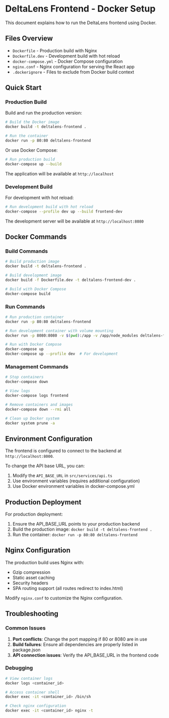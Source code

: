 # DeltaLens Frontend - Docker Setup

This document explains how to run the DeltaLens frontend using Docker.

## Files Overview

- `Dockerfile` - Production build with Nginx
- `Dockerfile.dev` - Development build with hot reload
- `docker-compose.yml` - Docker Compose configuration
- `nginx.conf` - Nginx configuration for serving the React app
- `.dockerignore` - Files to exclude from Docker build context

## Quick Start

### Production Build

Build and run the production version:

```bash
# Build the Docker image
docker build -t deltalens-frontend .

# Run the container
docker run -p 80:80 deltalens-frontend
```

Or use Docker Compose:

```bash
# Run production build
docker-compose up --build
```

The application will be available at `http://localhost`

### Development Build

For development with hot reload:

```bash
# Run development build with hot reload
docker-compose --profile dev up --build frontend-dev
```

The development server will be available at `http://localhost:8080`

## Docker Commands

### Build Commands

```bash
# Build production image
docker build -t deltalens-frontend .

# Build development image
docker build -f Dockerfile.dev -t deltalens-frontend-dev .

# Build with Docker Compose
docker-compose build
```

### Run Commands

```bash
# Run production container
docker run -p 80:80 deltalens-frontend

# Run development container with volume mounting
docker run -p 8080:8080 -v $(pwd):/app -v /app/node_modules deltalens-frontend-dev

# Run with Docker Compose
docker-compose up
docker-compose up --profile dev  # For development
```

### Management Commands

```bash
# Stop containers
docker-compose down

# View logs
docker-compose logs frontend

# Remove containers and images
docker-compose down --rmi all

# Clean up Docker system
docker system prune -a
```

## Environment Configuration

The frontend is configured to connect to the backend at `http://localhost:8000`. 

To change the API base URL, you can:

1. Modify the `API_BASE_URL` in `src/services/api.ts`
2. Use environment variables (requires additional configuration)
3. Use Docker environment variables in docker-compose.yml

## Production Deployment

For production deployment:

1. Ensure the API_BASE_URL points to your production backend
2. Build the production image: `docker build -t deltalens-frontend .`
3. Run the container: `docker run -p 80:80 deltalens-frontend`

## Nginx Configuration

The production build uses Nginx with:

- Gzip compression
- Static asset caching
- Security headers
- SPA routing support (all routes redirect to index.html)

Modify `nginx.conf` to customize the Nginx configuration.

## Troubleshooting

### Common Issues

1. **Port conflicts**: Change the port mapping if 80 or 8080 are in use
2. **Build failures**: Ensure all dependencies are properly listed in package.json
3. **API connection issues**: Verify the API_BASE_URL in the frontend code

### Debugging

```bash
# View container logs
docker logs <container_id>

# Access container shell
docker exec -it <container_id> /bin/sh

# Check nginx configuration
docker exec -it <container_id> nginx -t
```